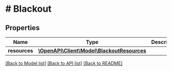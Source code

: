 # # Blackout

## Properties

Name | Type | Description | Notes
------------ | ------------- | ------------- | -------------
**resources** | [**\OpenAPI\Client\Model\BlackoutResources**](BlackoutResources.md) |  |

[[Back to Model list]](../../README.md#models) [[Back to API list]](../../README.md#endpoints) [[Back to README]](../../README.md)
